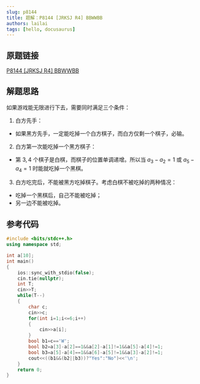 ```yaml
---
slug: p8144
title: 题解：P8144 [JRKSJ R4] BBWWBB
authors: lailai
tags: [hello, docusaurus]
---
```


## 原题链接

[P8144 [JRKSJ R4] BBWWBB](https://www.luogu.com.cn/problem/P8144)

## 解题思路

如果游戏能无限进行下去，需要同时满足三个条件：

1. 白方先手：

- 如果黑方先手，一定能吃掉一个白方棋子，而白方仅剩一个棋子，必输。

2. 白方第一次能吃掉一个黑方棋子：

- 第 $3,4$ 个棋子是白棋，而棋子的位置单调递增。所以当 $a_3-a_2=1$ 或 $a_5-a_4=1$ 时能就吃掉一个黑棋。

3. 白方吃完后，不能被黑方吃掉棋子。考虑白棋不被吃掉的两种情况：
  
- 吃掉一个黑棋后，自己不能被吃掉；
- 另一边不能被吃掉。

## 参考代码

```cpp
#include <bits/stdc++.h>
using namespace std;

int a[10];
int main()
{
	ios::sync_with_stdio(false);
	cin.tie(nullptr);
	int T;
	cin>>T;
	while(T--)
	{
		char c;
		cin>>c;
		for(int i=1;i<=6;i++)
		{
			cin>>a[i];
		}
		bool b1=c=='W';
		bool b2=a[3]-a[2]==1&&a[2]-a[1]!=1&&a[5]-a[4]!=1;
		bool b3=a[5]-a[4]==1&&a[6]-a[5]!=1&&a[3]-a[2]!=1;
		cout<<((b1&&(b2||b3))?"Yes":"No")<<'\n';
	}
	return 0;
}
```
